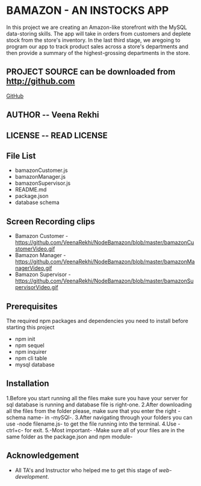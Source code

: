 # BAMAZON - AN INSTOCKS APP 

In this project we are creating an Amazon-like storefront with the MySQL data-storing skills. The app will take in orders from customers and deplete stock from the store's inventory. In the last third stage, we aregoing to  program our app to track product sales across a store's departments and then provide a summary of the highest-grossing departments in the store.

## PROJECT SOURCE can be downloaded from http://github.com
[GitHub](https://github.com/VeenaRekhi/Node.jsBamazon.git)

## AUTHOR -- Veena Rekhi  

## LICENSE -- READ LICENSE 

## File List 
* bamazonCustomer.js
* bamazonManager.js
* bamazonSupervisor.js
* README.md
* package.json
* database schema

## Screen Recording clips 

* Bamazon Customer - https://github.com/VeenaRekhi/NodeBamazon/blob/master/bamazonCustomerVideo.gif
* Bamazon Manager - https://github.com/VeenaRekhi/NodeBamazon/blob/master/bamazonManagerVideo.gif 
* Bamazon Supervisor - https://github.com/VeenaRekhi/NodeBamazon/blob/master/bamazonSupervisorVideo.gif

## Prerequisites 

The required npm packages and dependencies you need to install before starting this project

* npm init
* npm sequel
* npm inquirer
* npm cli table
* mysql database 

## Installation 

1.Before you start running all the files make sure you have your server for sql database is running and database file is right-one.
2.After downloading all the files from the folder please, make sure that you  enter the right -schema name- in -mySQl-.
3.After navigating through your folders you can use -node filename.js- to get the file running into the terminal.
4.Use -ctrl+c- for exit.
5.-Most important-  -Make sure all of your files are in the same folder as the package.json and npm module-

## Acknowledgement 

* All TA's and Instructor who helped me to get this stage of *web-development*.



